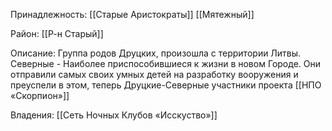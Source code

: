 Принадлежность:
[[Старые Аристократы]]
[[Мятежный]]

Район:
[[Р-н Старый]]

Описание:
Группа родов Друцких, произошла с территории Литвы. 
Северные - Наиболее приспособившиеся к жизни в новом Городе. Они отправили самых своих умных детей на разработку вооружения и преуспели в этом, теперь Друцкие-Северные участники проекта  [[НПО «Скорпион»]]

Владения:
[[Сеть Ночных Клубов «Исскуство»]]
